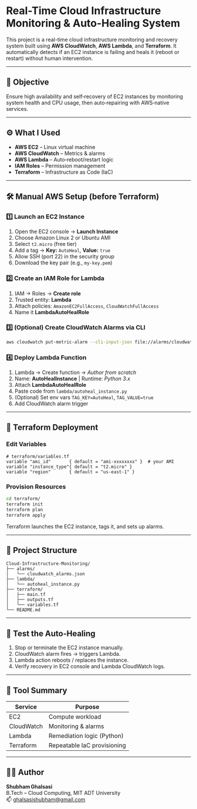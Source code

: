 #  Real-Time Cloud Infrastructure Monitoring & Auto-Healing System

This project is a real-time cloud infrastructure monitoring and recovery system built using **AWS CloudWatch**, **AWS Lambda**, and **Terraform**. It automatically detects if an EC2 instance is failing and heals it (reboot or restart) without human intervention.

---

## 🎯 Objective

Ensure high availability and self‑recovery of EC2 instances by monitoring system health and CPU usage, then auto‑repairing with AWS‑native services.

---

## ⚙️ What I Used

- **AWS EC2** – Linux virtual machine
- **AWS CloudWatch** – Metrics & alarms
- **AWS Lambda** – Auto‑reboot/restart logic
- **IAM Roles** – Permission management
- **Terraform** – Infrastructure as Code (IaC)

---

## 🛠️ Manual AWS Setup (before Terraform)

### 1️⃣ Launch an EC2 Instance
1. Open the EC2 console → **Launch Instance**  
2. Choose Amazon Linux 2 or Ubuntu AMI  
3. Select `t2.micro` (free tier)  
4. Add a tag → **Key:** `AutoHeal`, **Value:** `true`  
5. Allow SSH (port 22) in the security group  
6. Download the key pair (e.g., `my‑key.pem`)

### 2️⃣ Create an IAM Role for Lambda
1. IAM → Roles → **Create role**  
2. Trusted entity: **Lambda**  
3. Attach policies: `AmazonEC2FullAccess`, `CloudWatchFullAccess`  
4. Name it **LambdaAutoHealRole**

### 3️⃣ (Optional) Create CloudWatch Alarms via CLI
```bash
aws cloudwatch put-metric-alarm --cli-input-json file://alarms/cloudwatch_alarms.json
```

### 4️⃣ Deploy Lambda Function
1. Lambda → Create function → *Author from scratch*  
2. Name: **AutoHealInstance** | Runtime: *Python 3.x*  
3. Attach **LambdaAutoHealRole**  
4. Paste code from `lambda/autoheal_instance.py`  
5. (Optional) Set env vars `TAG_KEY=AutoHeal`, `TAG_VALUE=true`  
6. Add CloudWatch alarm trigger

---

## 🧱 Terraform Deployment

### Edit Variables
```hcl
# terraform/variables.tf
variable "ami_id"       { default = "ami-xxxxxxxx" }  # your AMI
variable "instance_type"{ default = "t2.micro" }
variable "region"       { default = "us-east-1" }
```

### Provision Resources
```bash
cd terraform/
terraform init
terraform plan
terraform apply
```

Terraform launches the EC2 instance, tags it, and sets up alarms.

---

## 📂 Project Structure
```
Cloud-Infrastructure-Monitoring/
├── alarms/
│   └── cloudwatch_alarms.json
├── lambda/
│   └── autoheal_instance.py
├── terraform/
│   ├── main.tf
│   ├── outputs.tf
│   └── variables.tf
└── README.md
```

---

## 🧪 Test the Auto‑Healing
1. Stop or terminate the EC2 instance manually.  
2. CloudWatch alarm fires → triggers Lambda.  
3. Lambda action reboots / replaces the instance.  
4. Verify recovery in EC2 console and Lambda CloudWatch logs.

---

## 🔧 Tool Summary

| Service   | Purpose                          |
|-----------|----------------------------------|
| EC2       | Compute workload                 |
| CloudWatch| Monitoring & alarms              |
| Lambda    | Remediation logic (Python)       |
| Terraform | Repeatable IaC provisioning      |

---

## 👨‍💻 Author
**Shubham Ghalsasi**  
B.Tech – Cloud Computing, MIT ADT University  
📫 ghalsasishubham@gmail.com

